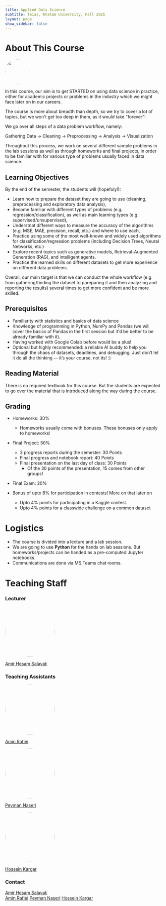 ```yaml
---
title: Applied Data Science
subtitle: Teias, Khatam University, Fall 2025
layout: page 
show_sidebar: false
---
```


# About This Course
<img src="/ADS2023/assets/images/datasciencecloud.png" style="border-radius:50%;" height="80" width="auto">


In this course, our aim is to get STARTED on using data science in practice, either for academic projects or problems in the industry which we might face later on in our careers. 

The course is more about breadth than depth, so we try to cover a lot of topics, but we won't get too deep in them, as it would take "forever"!

We go over all steps of a data problem workflow, namely: 

Gathering Data → Cleaning → Preprocessing → Analysis → Visualization 

Throughout this process, we work on several different sample problems in the lab sessions as well as through homeworks and final projects, in order to be familiar with for various type of problems usually faced in data science.

## Learning Objectives
By the end of the semester, the students will (hopefuly!):

* Learn how to prepare the dataset they are going to use (cleaning, preprocessing and exploratory data analysis),
* Become familiar with different types of problems (e.g. regression/classification), as well as main learning types (e.g. supervised/unsupervised),
* Understnat different ways to measure the accuracy of the algorithms (e.g. MSE, MAE, precision, recall, etc.) and where to use each,
* Practice using some of the most well-known and widely used algorithms for classification/regression problems (including Decision Trees, Neural Networks, etc.)
* Explore recent topics such as generative models, Retrieval-Augmented Generation (RAG), and intelligent agents.
* Practice the learned skills on different datasets to get more experience on different data problems.

Overall, our main target is that we can conduct the whole workflow (e.g. from gathering/finding the dataset to pareparing it and then analyzing and reporting the results) several times to get more confident and be more skilled.

## Prerequisites
* Familiarity with statistics and basics of data science 
* Knowledge of programming in Python, NumPy and Pandas (we will cover the basics of Pandas in the first session but it'd be better to be already familiar with it).
* Having worked with Google Colab before would be a plus!
* Optional but highly recommended: a reliable AI buddy to help you through the chaos of datasets, deadlines, and debugging. Just don’t let it do all the thinking — it’s your course, not its! :)

## Reading Material
There is no required textbook for this course. But the students are expected to go over the material that is introduced along the way during the course. 

## Grading 
* Homeworks: 30%
     * Homeworks usually come with bonuses. These bonuses only apply to homeworks!
* Final Project: 50%
    * 3 progress reports during the semester: 30 Points
    * Final progress and notebook report: 40 Points
    * Final presentation on the last day of class: 30 Points
        * Of the 30 points of the presentation, 15 comes from other groups!
* Final Exam: 20%

* Bonus of upto 8% for participation in contests! More on that later on
     * Upto 4% points for participating in a Kaggle contest.
     * Upto 4% points for a classwide challenge on a common dataset

# Logistics
* The course is divided into a lecture and a lab session. 
* We are going to use **Python** for the hands on lab sessions. But homeworks/projects can be handed as a pre-computed Jupyter notebooks.
* Communications are done via MS Teams chat rooms.



# Teaching Staff

### Lecturer
<img src="/ADS2023/assets/images/Hesam2.jpg" style="border-radius:50%;height:160px;" width="auto">

[Amir Hesam Salavati](http://saloot.negsam.ir/)


### Teaching Assistants
<img src="/ADS2023/assets/images/amin-rafiei.jpg" style="border-radius:50%;height:160px;" width="auto">

[Amin Rafiei](https://www.linkedin.com/in/rafiei-amin/)

<img src="/ADS2023/assets/images/peyman-naseri.jpeg" style="border-radius:50%;height:160px;" width="auto">

[Peyman Naseri](https://www.linkedin.com/in/peyman886/)

<img src="/ADS2023/assets/images/hossein-kargar.jpeg" style="border-radius:50%;height:160px;" width="auto">

[Hossein Kargar](https://www.linkedin.com/in/hossein-kargar-1142371b5/)




### Contact
[Amir Hesam Salavati](mailto:saloot@gmail.com) <br>
[Amin Rafiei](mailto:rafiei.amin.ir@gmail.com)
[Peyman Naseri](mailto:@peyman.75.naserigmail.com)
[Hossein Kargar](mailto:hkargar17@gmail.com)
